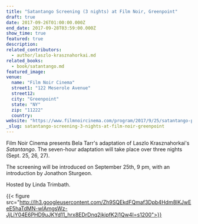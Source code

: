 ```yaml
---
title: "Satantango Screening (3 nights) at Film Noir, Greenpoint"
draft: true
date: 2017-09-26T01:00:00.000Z
end_date: 2017-09-28T03:59:00.000Z
show_time: true
featured: true
description:
related_contributors:
  - author/laszlo-krasznahorkai.md
related_books:
  - book/satantango.md
featured_image: 
venue:
  name: "Film Noir Cinema"
  street1: "122 Meserole Avenue"
  street12:
  city: "Greenpoint"
  state: "NY"
  zip: "11222"
  country:
website: "https://www.filmnoircinema.com/program/2017/9/25/satantango-pt1"
_slug: satantango-screening-3-nights-at-film-noir-greenpoint
---
```


Film Noir Cinema presents Bela Tarr's adaptation of Laszlo Krasznahorkai's _Satantango_. The seven-hour adaptation will take place over three nights (Sept. 25, 26, 27).

The screening will be introduced on September 25th, 9 pm, with an introduction by Jonathon Sturgeon.

Hosted by Linda Trimbath.

{{< figure src="http://lh3.googleusercontent.com/Zh9SQEkdFQmaf3Dpb4Hdm8lKJwEeE5haTdMN-wlAmgsWz-JjLiY04E6PHD9uJKYd11_hrx8EDrDnq2jkipfK2j1Qw4I=s1200">}}
<!-- Satantango_screenshot.jpg>}} -->

